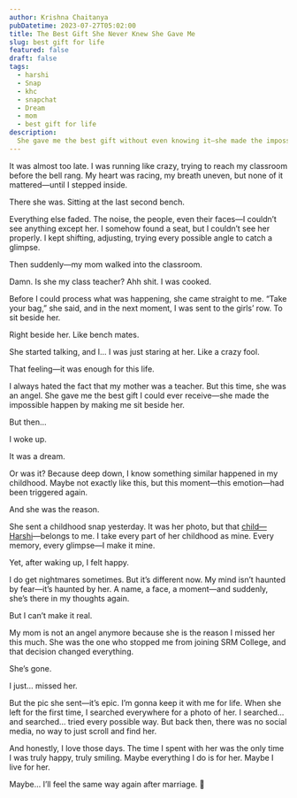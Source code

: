 ```yaml
---
author: Krishna Chaitanya
pubDatetime: 2023-07-27T05:02:00
title: The Best Gift She Never Knew She Gave Me
slug: best gift for life
featured: false
draft: false
tags:
  - harshi
  - Snap
  - khc
  - snapchat
  - Dream
  - mom
  - best gift for life
description:
  She gave me the best gift without even knowing it—she made the impossible happen. Just for a moment, just in a dream, she placed me right beside her. But reality… 
---
```

It was almost too late. I was running like crazy, trying to reach my classroom before the bell rang. My heart was racing, my breath uneven, but none of it mattered—until I stepped inside.

There she was. Sitting at the last second bench.

Everything else faded. The noise, the people, even their faces—I couldn’t see anything except her. I somehow found a seat, but I couldn’t see her properly. I kept shifting, adjusting, trying every possible angle to catch a glimpse.

Then suddenly—my mom walked into the classroom.

Damn. Is she my class teacher?
Ahh shit. I was cooked.

Before I could process what was happening, she came straight to me. “Take your bag,” she said, and in the next moment, I was sent to the girls’ row. To sit beside her.

Right beside her. Like bench mates.

She started talking, and I… I was just staring at her. Like a crazy fool.

That feeling—it was enough for this life.

I always hated the fact that my mother was a teacher. But this time, she was an angel. She gave me the best gift I could ever receive—she made the impossible happen by making me sit beside her.

But then…

I woke up.

It was a dream.

Or was it? Because deep down, I know something similar happened in my childhood. Maybe not exactly like this, but this moment—this emotion—had been triggered again.

And she was the reason.

She sent a childhood snap yesterday. It was her photo, but that [child—Harshi](https://github.com/ekrishnachaitanya2004/Krishna-Site-Doc/blob/main/27JUL2023/1fc47516-4cd6-4f1a-85bf-73c205d487da.jpeg?raw=true)—belongs to me. I take every part of her childhood as mine. Every memory, every glimpse—I make it mine.

Yet, after waking up, I felt happy.

I do get nightmares sometimes. But it’s different now. My mind isn’t haunted by fear—it’s haunted by her. A name, a face, a moment—and suddenly, she’s there in my thoughts again.

But I can’t make it real.

My mom is not an angel anymore because she is the reason I missed her this much. She was the one who stopped me from joining SRM College, and that decision changed everything.

She’s gone.

I just… missed her.

But the pic she sent—it’s epic. I’m gonna keep it with me for life. When she left for the first time, I searched everywhere for a photo of her. I searched… and searched… tried every possible way. But back then, there was no social media, no way to just scroll and find her.

And honestly, I love those days. The time I spent with her was the only time I was truly happy, truly smiling. Maybe everything I do is for her. Maybe I live for her.

Maybe… I’ll feel the same way again after marriage. 🥰

